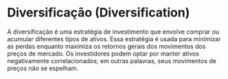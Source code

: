 # Diversificação (Diversification)

A diversificação é uma estratégia de investimento que envolve comprar ou acumular diferentes tipos de ativos. Essa estratégia é usada para minimizar as perdas enquanto maximiza os retornos gerais dos movimentos dos preços de mercado. Os investidores podem optar por manter ativos negativamente correlacionados; em outras palavras, seus movimentos de preços não se espelham.
